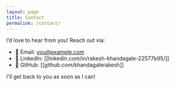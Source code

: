 ```yaml
---
layout: page
title: Contact
permalink: /contact/
---
```


I’d love to hear from you! Reach out via:

- 📧 Email: [you@example.com](mailto:you@example.com)
- 💼 LinkedIn: [\[linkedin.com/in/rakesh-khandagale-22577b95/]]
- 🐙 GitHub: [\[github.com/khandagalerakesh\]]

I'll get back to you as soon as I can!
